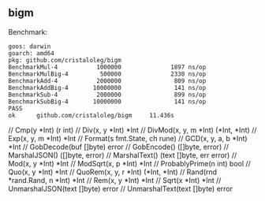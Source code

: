 ## bigm

Benchmark:
```
goos: darwin
goarch: amd64
pkg: github.com/cristaloleg/bigm
BenchmarkMul-4           1000000              1897 ns/op
BenchmarkMulBig-4         500000              2330 ns/op
BenchmarkAdd-4           2000000               809 ns/op
BenchmarkAddBig-4       10000000               141 ns/op
BenchmarkSub-4           2000000               899 ns/op
BenchmarkSubBig-4       10000000               141 ns/op
PASS
ok      github.com/cristaloleg/bigm     11.436s
```


// Cmp(y *Int) (r int)
// Div(x, y *Int) *Int
// DivMod(x, y, m *Int) (*Int, *Int)
// Exp(x, y, m *Int) *Int
// Format(s fmt.State, ch rune)
// GCD(x, y, a, b *Int) *Int
// GobDecode(buf []byte) error
// GobEncode() ([]byte, error)
// MarshalJSON() ([]byte, error)
// MarshalText() (text []byte, err error)
// Mod(x, y *Int) *Int
// ModSqrt(x, p *Int) *Int
// ProbablyPrime(n int) bool
// Quo(x, y *Int) *Int
// QuoRem(x, y, r *Int) (*Int, *Int)
// Rand(rnd *rand.Rand, n *Int) *Int
// Rem(x, y *Int) *Int
// Sqrt(x *Int) *Int
// UnmarshalJSON(text []byte) error
// UnmarshalText(text []byte) error
